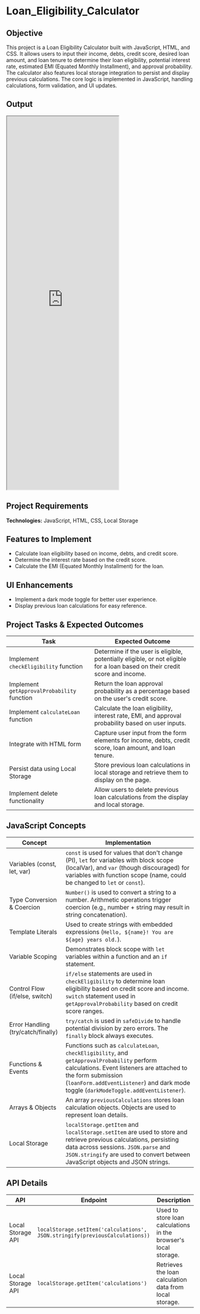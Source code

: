 # Loan_Eligibility_Calculator

## Objective
This project is a Loan Eligibility Calculator built with JavaScript, HTML, and CSS. It allows users to input their income, debts, credit score, desired loan amount, and loan tenure to determine their loan eligibility, potential interest rate, estimated EMI (Equated Monthly Installment), and approval probability. The calculator also features local storage integration to persist and display previous calculations. The core logic is implemented in JavaScript, handling calculations, form validation, and UI updates.

## Output
<iframe src="https://github.com/niat-web/Loan_Eligibility_Calculator" height="1000" width="300" title="Loan_Eligibility_Calculator"></iframe>

## Project Requirements
**Technologies:** JavaScript, HTML, CSS, Local Storage

## Features to Implement
- Calculate loan eligibility based on income, debts, and credit score.
- Determine the interest rate based on the credit score.
- Calculate the EMI (Equated Monthly Installment) for the loan.

## UI Enhancements
- Implement a dark mode toggle for better user experience.
- Display previous loan calculations for easy reference.

## Project Tasks & Expected Outcomes
| Task | Expected Outcome |
|------|------------------|
| Implement `checkEligibility` function | Determine if the user is eligible, potentially eligible, or not eligible for a loan based on their credit score and income. |
| Implement `getApprovalProbability` function | Return the loan approval probability as a percentage based on the user's credit score. |
| Implement `calculateLoan` function | Calculate the loan eligibility, interest rate, EMI, and approval probability based on user inputs. |
| Integrate with HTML form  | Capture user input from the form elements for income, debts, credit score, loan amount, and loan tenure. |
| Persist data using Local Storage | Store previous loan calculations in local storage and retrieve them to display on the page. |
| Implement delete functionality | Allow users to delete previous loan calculations from the display and local storage. |

## JavaScript Concepts
| Concept | Implementation |
|---------|----------------|
| Variables (const, let, var) | `const` is used for values that don't change (PI), `let` for variables with block scope (localVar), and `var` (though discouraged) for variables with function scope (name, could be changed to `let` or `const`). |
| Type Conversion & Coercion | `Number()` is used to convert a string to a number.  Arithmetic operations trigger coercion (e.g., number + string may result in string concatenation). |
| Template Literals | Used to create strings with embedded expressions (`Hello, ${name}! You are ${age} years old.`). |
| Variable Scoping | Demonstrates block scope with `let` variables within a function and an `if` statement. |
| Control Flow (if/else, switch) | `if/else` statements are used in `checkEligibility` to determine loan eligibility based on credit score and income.  `switch` statement used in `getApprovalProbability` based on credit score ranges. |
| Error Handling (try/catch/finally) | `try/catch` is used in `safeDivide` to handle potential division by zero errors. The `finally` block always executes. |
| Functions & Events | Functions such as `calculateLoan`, `checkEligibility`, and `getApprovalProbability` perform calculations. Event listeners are attached to the form submission (`loanForm.addEventListener`) and dark mode toggle (`darkModeToggle.addEventListener`). |
| Arrays & Objects | An array `previousCalculations` stores loan calculation objects.  Objects are used to represent loan details. |
| Local Storage | `localStorage.getItem` and `localStorage.setItem` are used to store and retrieve previous calculations, persisting data across sessions. `JSON.parse` and `JSON.stringify` are used to convert between JavaScript objects and JSON strings. |

## API Details
| API | Endpoint | Description |
|-----|----------|-------------|
| Local Storage API |  `localStorage.setItem('calculations', JSON.stringify(previousCalculations))`  | Used to store loan calculations in the browser's local storage. |
| Local Storage API |  `localStorage.getItem('calculations')` | Retrieves the loan calculation data from local storage. |